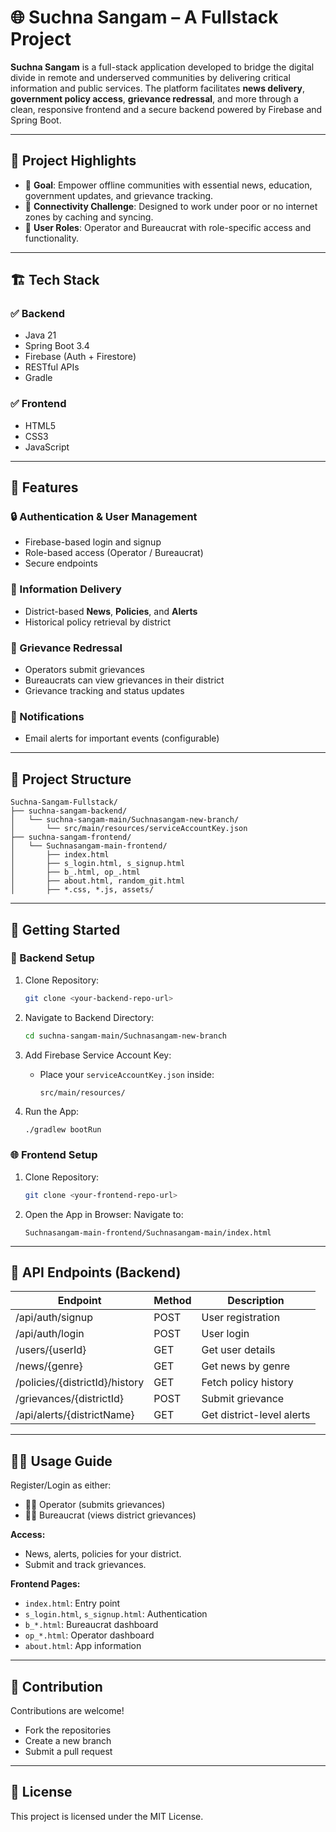 
# 🌐 Suchna Sangam – A Fullstack Project

**Suchna Sangam** is a full-stack application developed to bridge the digital divide in remote and underserved communities by delivering critical information and public services. The platform facilitates **news delivery**, **government policy access**, **grievance redressal**, and more through a clean, responsive frontend and a secure backend powered by Firebase and Spring Boot.

---

## 📌 Project Highlights

- 🧠 **Goal**: Empower offline communities with essential news, education, government updates, and grievance tracking.
- 📶 **Connectivity Challenge**: Designed to work under poor or no internet zones by caching and syncing.
- 👥 **User Roles**: Operator and Bureaucrat with role-specific access and functionality.

---

## 🏗 Tech Stack

### ✅ Backend
- Java 21
- Spring Boot 3.4
- Firebase (Auth + Firestore)
- RESTful APIs
- Gradle

### ✅ Frontend
- HTML5
- CSS3
- JavaScript

---

## 🚀 Features

### 🔒 Authentication & User Management
- Firebase-based login and signup
- Role-based access (Operator / Bureaucrat)
- Secure endpoints

### 📰 Information Delivery
- District-based **News**, **Policies**, and **Alerts**
- Historical policy retrieval by district

### 📨 Grievance Redressal
- Operators submit grievances
- Bureaucrats can view grievances in their district
- Grievance tracking and status updates

### 📧 Notifications
- Email alerts for important events (configurable)

---

## 🧩 Project Structure

```
Suchna-Sangam-Fullstack/
├── suchna-sangam-backend/
│   └── suchna-sangam-main/Suchnasangam-new-branch/
│       └── src/main/resources/serviceAccountKey.json
├── suchna-sangam-frontend/
│   └── Suchnasangam-main-frontend/
│       ├── index.html
│       ├── s_login.html, s_signup.html
│       ├── b_.html, op_.html
│       ├── about.html, random_git.html
│       ├── *.css, *.js, assets/
```

---

## 🧪 Getting Started

### 🔧 Backend Setup

1. Clone Repository:
   ```bash
   git clone <your-backend-repo-url>
   ```

2. Navigate to Backend Directory:
   ```bash
   cd suchna-sangam-main/Suchnasangam-new-branch
   ```

3. Add Firebase Service Account Key:
   - Place your `serviceAccountKey.json` inside:
     ```
     src/main/resources/
     ```

4. Run the App:
   ```bash
   ./gradlew bootRun
   ```

### 🌐 Frontend Setup

1. Clone Repository:
   ```bash
   git clone <your-frontend-repo-url>
   ```

2. Open the App in Browser:
   Navigate to:
   ```
   Suchnasangam-main-frontend/Suchnasangam-main/index.html
   ```

---

## 📡 API Endpoints (Backend)

| Endpoint                       | Method | Description               |
|-------------------------------|--------|---------------------------|
| /api/auth/signup              | POST   | User registration         |
| /api/auth/login               | POST   | User login                |
| /users/{userId}               | GET    | Get user details          |
| /news/{genre}                 | GET    | Get news by genre         |
| /policies/{districtId}/history| GET    | Fetch policy history      |
| /grievances/{districtId}      | POST   | Submit grievance          |
| /api/alerts/{districtName}    | GET    | Get district-level alerts |

---

## 👨‍💻 Usage Guide

Register/Login as either:

- 🧑‍💼 Operator (submits grievances)
- 🧑‍⚖ Bureaucrat (views district grievances)

**Access:**
- News, alerts, policies for your district.
- Submit and track grievances.

**Frontend Pages:**
- `index.html`: Entry point
- `s_login.html`, `s_signup.html`: Authentication
- `b_*.html`: Bureaucrat dashboard
- `op_*.html`: Operator dashboard
- `about.html`: App information

---

## 🤝 Contribution

Contributions are welcome!

- Fork the repositories
- Create a new branch
- Submit a pull request

---

## 📄 License

This project is licensed under the MIT License.
